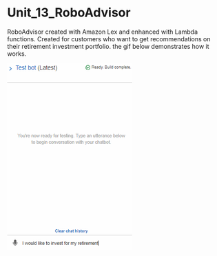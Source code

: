# Unit_13_RoboAdvisor
RoboAdvisor created with Amazon Lex and enhanced with Lambda functions. Created for customers who want to get recommendations on their retirement investment portfolio. the gif below demonstrates how it works.

![Robo Advisor](Images/AWS_LEX_Retirement_recommendation_bot.gif)
